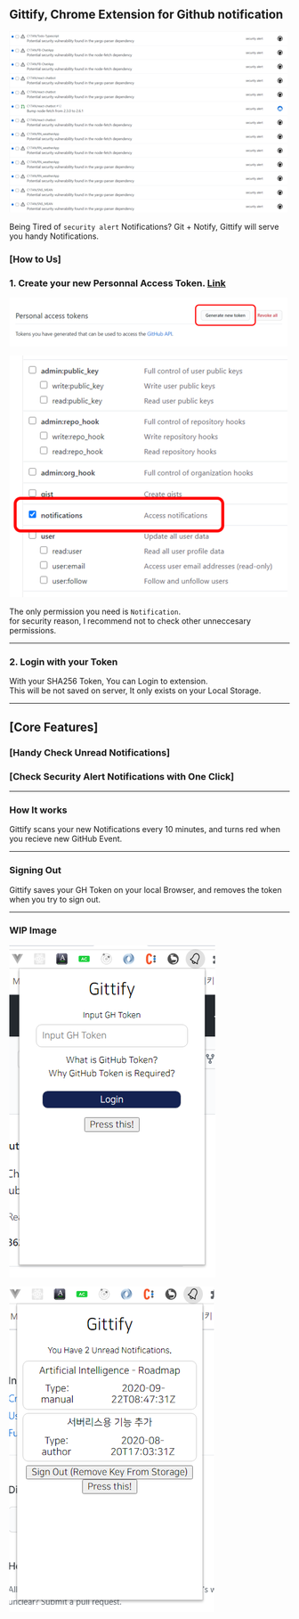 ## Gittify, Chrome Extension for Github notification

![secu](./secu.PNG)

Being Tired of `security alert` Notifications?
Git + Notify, Gittify will serve you handy Notifications.

### [How to Us]

### 1. Create your new Personnal Access Token. [Link](https://github.com/settings/tokens)

![Instruction_1](./HOWTO_1.PNG)

![Instruction_2](./HOWTO_2.PNG)

The only permission you need is `Notification`.  
for security reason, I recommend not to check other unneccesary permissions.

---

### 2. Login with your Token

With your SHA256 Token, You can Login to extension.  
This will be not saved on server, It only exists on your Local Storage.

---

## [Core Features]

### [Handy Check Unread Notifications]

### [Check Security Alert Notifications with One Click]

---

### How It works

Gittify scans your new Notifications every 10 minutes, and turns red when you recieve new GitHub Event.  

---

### Signing Out

Gittify saves your GH Token on your local Browser, and removes the token when you try to sign out.  

---

### WIP Image

![login](./login.PNG)

![notification](./notification.PNG)